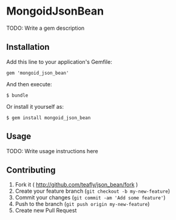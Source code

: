 # MongoidJsonBean

TODO: Write a gem description

## Installation

Add this line to your application's Gemfile:

    gem 'mongoid_json_bean'

And then execute:

    $ bundle

Or install it yourself as:

    $ gem install mongoid_json_bean

## Usage

TODO: Write usage instructions here

## Contributing

1. Fork it ( http://github.com/teafly/json_bean/fork )
2. Create your feature branch (`git checkout -b my-new-feature`)
3. Commit your changes (`git commit -am 'Add some feature'`)
4. Push to the branch (`git push origin my-new-feature`)
5. Create new Pull Request
